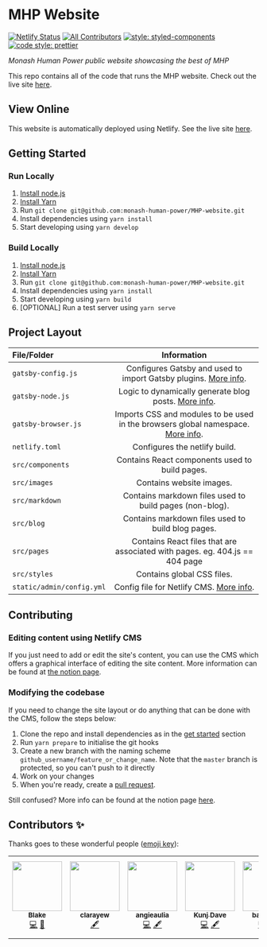 # MHP Website

[![Netlify Status](https://api.netlify.com/api/v1/badges/4e11de4f-08a6-455e-a138-2c241560a582/deploy-status)](https://app.netlify.com/sites/mhp-test/deploys)
[![All Contributors](https://img.shields.io/badge/all_contributors-2-orange.svg?style=flat-square)](#contributors)
[![style: styled-components](https://img.shields.io/badge/style-%F0%9F%92%85%20styled--components-orange.svg?colorB=daa357&colorA=db748e)](https://github.com/styled-components/styled-components)
[![code style: prettier](https://img.shields.io/badge/code_style-prettier-ff69b4.svg?style=flat-square)](https://github.com/prettier/prettier)

_Monash Human Power public website showcasing the best of MHP_

This repo contains all of the code that runs the MHP website. Check out the live site [here](https://monashhumanpower.org).

## View Online

This website is automatically deployed using Netlify. See the live site [here](https://monashhumanpower.org).

## Getting Started

### Run Locally

1. [Install node.js](https://nodejs.org)
2. [Install Yarn](https://classic.yarnpkg.com/en/docs/install)
3. Run `git clone git@github.com:monash-human-power/MHP-website.git`
4. Install dependencies using `yarn install`
5. Start developing using `yarn develop`

### Build Locally

1. [Install node.js](https://nodejs.org)
2. [Install Yarn](https://classic.yarnpkg.com/en/docs/install)
3. Run `git clone git@github.com:monash-human-power/MHP-website.git`
4. Install dependencies using `yarn install`
5. Start developing using `yarn build`
6. [OPTIONAL] Run a test server using `yarn serve`

## Project Layout

| File/Folder               |                                                           Information                                                            |
| :------------------------ | :------------------------------------------------------------------------------------------------------------------------------: |
| `gatsby-config.js`        | Configures Gatsby and used to import Gatsby plugins. [More info](https://www.gatsbyjs.com/tutorial/plugin-and-theme-tutorials/). |
| `gatsby-node.js`          |                 Logic to dynamically generate blog posts. [More info](https://www.gatsbyjs.org/docs/node-apis/).                 |
| `gatsby-browser.js`       |  Imports CSS and modules to be used in the browsers global namespace. [More info](https://www.gatsbyjs.org/docs/browser-apis/).  |
| `netlify.toml`            |                                                  Configures the netlify build.                                                   |
| `src/components`          |                                          Contains React components used to build pages.                                          |
| `src/images`              |                                                     Contains website images.                                                     |
| `src/markdown`            |                                     Contains markdown files used to build pages (non-blog).                                      |
| `src/blog`                |                                        Contains markdown files used to build blog pages.                                         |
| `src/pages`               |                           Contains React files that are associated with pages. eg. 404.js == 404 page                            |
| `src/styles`              |                                                    Contains global CSS files.                                                    |
| `static/admin/config.yml` |                              Config file for Netlify CMS. [More info](https://www.netlifycms.org/).                              |

## Contributing

### Editing content using Netlify CMS

If you just need to add or edit the site's content, you can use the CMS which offers a graphical interface of editing the site content. More information can be found at [the notion page](https://www.notion.so/MHP-Website-534dbf67d07e4ad2b16445424bbdaca8).

### Modifying the codebase

If you need to change the site layout or do anything that can be done with the CMS, follow the steps below:

1. Clone the repo and install dependencies as in the [get started](#getting-started) section
2. Run `yarn prepare` to initialise the git hooks
3. Create a new branch with the naming scheme `github_username/feature_or_change_name`. Note that the `master` branch is protected, so you can't push to it directly
4. Work on your changes
5. When you're ready, create a [pull request](https://github.com/monash-human-power/MHP-website/compare).

Still confused? More info can be found at the notion page [here](https://www.notion.so/MHP-Website-534dbf67d07e4ad2b16445424bbdaca8).

## Contributors ✨

Thanks goes to these wonderful people ([emoji key](https://allcontributors.org/docs/en/emoji-key)):

<!-- ALL-CONTRIBUTORS-LIST:START - Do not remove or modify this section -->
<!-- prettier-ignore-start -->
<!-- markdownlint-disable -->
<table>
  <tr>
    <td align="center"><a href="https://github.com/Blake-Haydon"><img src="https://avatars2.githubusercontent.com/u/23159604?v=4?s=100" width="100px;" alt=""/><br /><sub><b>Blake</b></sub></a><br /><a href="https://github.com/monash-human-power /MHP-Website/commits?author=Blake-Haydon" title="Code">💻</a> <a href="https://github.com/monash-human-power /MHP-Website/commits?author=Blake-Haydon" title="Documentation">📖</a></td>
    <td align="center"><a href="https://github.com/clarayew"><img src="https://avatars0.githubusercontent.com/u/71205412?v=4?s=100" width="100px;" alt=""/><br /><sub><b>clarayew</b></sub></a><br /><a href="#content-clarayew" title="Content">🖋</a></td>
    <td align="center"><a href="https://github.com/angieaulia"><img src="https://avatars2.githubusercontent.com/u/71426239?v=4?s=100" width="100px;" alt=""/><br /><sub><b>angieaulia</b></sub></a><br /><a href="https://github.com/monash-human-power /MHP-Website/commits?author=angieaulia" title="Code">💻</a> <a href="#content-angieaulia" title="Content">🖋</a></td>
    <td align="center"><a href="https://github.com/kdav108"><img src="https://avatars.githubusercontent.com/u/63642262?v=4?s=100" width="100px;" alt=""/><br /><sub><b>Kunj Dave</b></sub></a><br /><a href="https://github.com/monash-human-power /MHP-Website/commits?author=kdav108" title="Code">💻</a> <a href="#content-kdav108" title="Content">🖋</a></td>
    <td align="center"><a href="https://github.com/bahar-ap"><img src="https://avatars.githubusercontent.com/u/81912681?v=4?s=100" width="100px;" alt=""/><br /><sub><b>bahar-ap</b></sub></a><br /><a href="https://github.com/monash-human-power /MHP-Website/commits?author=bahar-ap" title="Code">💻</a> <a href="#content-bahar-ap" title="Content">🖋</a></td>
    <td align="center"><a href="https://github.com/megascrapper"><img src="https://avatars.githubusercontent.com/u/34503494?v=4?s=100" width="100px;" alt=""/><br /><sub><b>Akbar Fadiansyah</b></sub></a><br /><a href="https://github.com/monash-human-power /MHP-Website/commits?author=megascrapper" title="Code">💻</a> <a href="#content-megascrapper" title="Content">🖋</a></td>
  </tr>
</table>

<!-- markdownlint-restore -->
<!-- prettier-ignore-end -->

<!-- ALL-CONTRIBUTORS-LIST:END -->
